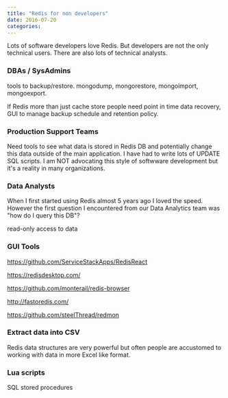 ```yaml
---
title: "Redis for non developers"
date: 2016-07-20
categories:
---
```


Lots of software developers love Redis.  But developers are not the only technical users.  There are also lots of technical analysts.


### DBAs / SysAdmins

tools to backup/restore.  mongodump, mongorestore, mongoimport, mongoexport.

If Redis more than just cache store people need point in time data recovery, GUI to manage backup schedule and retention policy.


### Production Support Teams
Need tools to see what data is stored in Redis DB and potentially change this data outside of the main application.  I have had to write lots of UPDATE SQL scripts.  I am NOT advocating this style of softwware development but it's a reality in many organizations.


### Data Analysts

When I first started using Redis almost 5 years ago I loved the speed.  However the first question I encountered from our Data Analytics team was "how do I query this DB"?

read-only access to data


### GUI Tools

https://github.com/ServiceStackApps/RedisReact

https://redisdesktop.com/

https://github.com/monterail/redis-browser

http://fastoredis.com/

https://github.com/steelThread/redmon

### Extract data into CSV

Redis data structures are very powerful but often people are accustomed to working with data in more Excel like format.


### Lua scripts

SQL stored procedures



